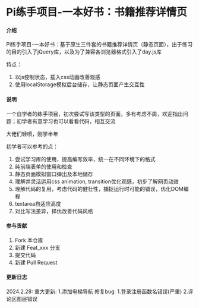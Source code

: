 # Pi练手项目-一本好书：书籍推荐详情页

#### 介绍
Pi练手项目-一本好书：基于原生三件套的书籍推荐详情页（静态页面），出于练习的目的引入了jQuery库，以及为了兼容各浏览器格式引入了day.js库

特点：

1. 以js控制状态，插入css动画改善观感
2. 使用localStorage模拟后台储存，让静态页面产生交互性


#### 说明

一个自学者的练手项目，初次尝试写该类型的页面，多有考虑不周，欢迎指出问题；初学者有意学习也可以看看代码，相互交流

大佬们轻喷，刚学半年

初学者可以参考的点：

1. 尝试学习库的使用，提高编写效率，统一在不同环境下的格式
2. 纯前端表单的使用和检查
3. 静态页面模拟窗口弹出及本地储存
4. 理解并灵活运用css animation, transition优化观感，初步了解网页动效
5. 理解代码的复用，考虑代码的健壮性，捕捉运行时可能的错误，优化DOM编程
6. textarea自适应高度
7. 对比写法差异，择优改善代码风格


#### 参与贡献

1.  Fork 本仓库
2.  新建 Feat_xxx 分支
3.  提交代码
4.  新建 Pull Request

#### 更新日志

2024.2.28:
重大更新:
1.添加电梯导航
修复bug:
1.登录注册函数名错误(严重)
2.评论区图层错误

